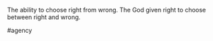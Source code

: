 The ability to choose right from wrong. The God given right to choose between right and wrong.

#agency 